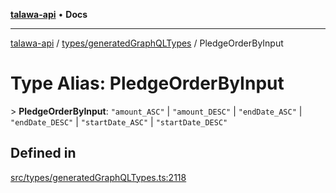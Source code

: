 [**talawa-api**](../../../README.md) • **Docs**

***

[talawa-api](../../../modules.md) / [types/generatedGraphQLTypes](../README.md) / PledgeOrderByInput

# Type Alias: PledgeOrderByInput

\> **PledgeOrderByInput**: `"amount_ASC"` \| `"amount_DESC"` \| `"endDate_ASC"` \| `"endDate_DESC"` \| `"startDate_ASC"` \| `"startDate_DESC"`

## Defined in

[src/types/generatedGraphQLTypes.ts:2118](https://github.com/PalisadoesFoundation/talawa-api/blob/7fc9f13527dc6ead651f268e58527dcc279b95bc/src/types/generatedGraphQLTypes.ts#L2118)
